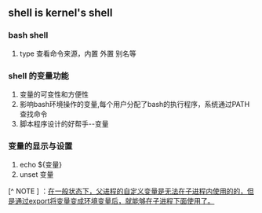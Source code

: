 ## shell is kernel's shell

### bash shell

1. type 查看命令来源，内置 外置 别名等

### shell 的变量功能
1. 变量的可变性和方便性
2. 影响bash环境操作的变量,每个用户分配了bash的执行程序，系统通过PATH查找命令
3. 脚本程序设计的好帮手--变量

### 变量的显示与设置

1. echo ${变量}
2. unset 变量  

[^ NOTE ] ：<u>在一般状态下，父进程的自定义变量是无法在子进程内使用的的，但是通过export将变量变成环境变量后，就能够在子进程下面使用了。</u>

